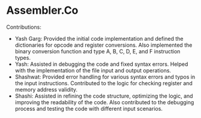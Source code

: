 # Assembler.Co


Contributions:
- Yash Garg: Provided the initial code implementation and defined the dictionaries for opcode and register conversions. Also implemented the binary conversion function and type A, B, C, D, E, and F instruction types.
- Yash: Assisted in debugging the code and fixed syntax errors. Helped with the implementation of the file input and output operations.
- Shashwat: Provided error handling for various syntax errors and typos in the input instructions. Contributed to the logic for checking register and memory address validity.
- Shashi: Assisted in refining the code structure, optimizing the logic, and improving the readability of the code. Also contributed to the debugging process and testing the code with different input scenarios.

